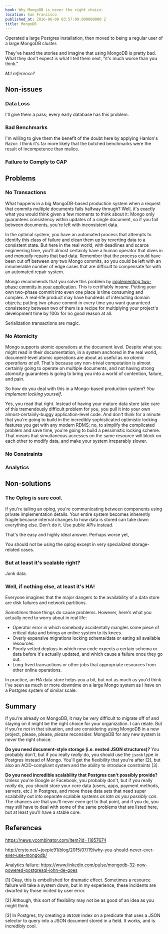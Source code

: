 ```yaml
---
hook: Why MongoDB is never the right choice.
location: San Francisco
published_at: 2016-06-08 03:57:09.000000000 Z
title: MongoDB
---
```


Operated a large Postgres installation, then moved to being a regular user of a
large MongoDB cluster.

They've heard the stories and imagine that using MongoDB is pretty bad. What
they don't expect is what I tell them next, "it's much worse than you think."

_M:I reference?_

## Non-issues

### Data Loss

I'll give them a pass; every early database has this problem.

### Bad Benchmarks

I'm willing to give them the benefit of the doubt here by applying Hanlon's
Razor: I think it's far more likely that the botched benchmarks were the result
of incompetence than malice.

### Failure to Comply to CAP

## Problems

### No Transactions

What happens in a big MongoDB-based production system when a request that
commits multiple documents fails halfway through? Well, it's exactly what you
would think given a few moments to think about it: Mongo only guarantees
consistency within updates of a single document, so if you fail between
documents, you're left with inconsistent data.

In the optimal system, you have an automated process that attempts to identify
this class of failure and clean them up by reverting data to a consistent
state. But here in the real world, with deadlines and scarce engineering time,
you'll almost certainly have a human operator that dives in and _manually_
repairs that bad data. Remember that the process could have been cut off
between _any_ two Mongo commits, so you could be left with an innumerable
number of edge cases that are difficult to compensate for with an automated
repair system.

Mongo recommends that you solve this problem by [implementing two-phase commits
in your application][two-phase]. This is certifiably _insane_. Putting your own
two-phase commit into even one place is time consuming and complex. A real-life
product may have hundreds of interacting domain objects; putting two-phase
commit in every time you want guaranteed consistency between two of them is a
recipe for multiplying your project's development time by 100x for no good
reason at all.

Serialization transactions are magic.

### No Atomicity

Mongo supports atomic operations at the document level. Despite what you might
read in their documentation, in a system anchored in the real world,
document-level atomic operations are about as useful as _no atomic operations
at all_. That's because any non-trivial computation is almost certainly going
to operate on multiple documents, and not having strong atomicity guarantees is
going to bring you into a world of contention, failure, and pain.

So how do you deal with this in a Mongo-based production system? _You implement
locking yourself_.

Yes, you read that right. Instead of having your mature data store take care of
this tremendously difficult problem for you, you pull it into your own
almost-certainly-buggy application-level code. And don't think for a minute
that you're going to build in the incredibly sophisticated optimistic locking
features you get with any modern RDMS; no, to simplify the complicated problem
and save time, you're going to build a pessimistic locking scheme. That means
that simultaneous accesses on the same resource will block on each other to
modify data, and make your system irreparably slower.

### No Constraints

### Analytics

## Non-solutions

### The Oplog is sure cool.

If you're tailing an oplog, you're communicating between components using
private implementation details. Your entire system becomes inherently fragile
because internal changes to how data is stored can take down everything else.
Don't do it. Use public APIs instead.

That's the easy and highly ideal answer. Perhaps worse yet, 

You should not be using the oplog except in very specialized storage-related
cases.

### But at least it's scalable right?

Junk data.

### Well, if nothing else, at least it's HA!

Everyone imagines that the major dangers to the availability of a data store
are disk failures and network partitions.

_Sometimes_ those things do cause problems. However, here's what you actually
need to worry about in real life:

* Operator error in which somebody accidentally mangles some piece of critical
  data and brings an online system to its knees.
* Overly expensive migrations locking schema/data or eating all available
  resources.
* Poorly vetted deploys in which new code expects a certain schema or data
  before it's actually updated, and which cause a failure once they go out.
* Long-lived transactions or other jobs that appropriate resources from other
  online operations.

In practice, an HA data store helps you a bit, but not as much as you'd think.
I've seen as much or more downtime on a large Mongo system as I have on a
Postgres system of similar scale.

## Summary

If you're already on MongoDB, it may be very difficult to migrate off of and
staying on it might be the right choice for your organization. I can relate.
But if you're not in that situation, and are considering using MongoDB in a new
project, please, please, _please_ reconsider. MongoDB for any new system is
_never_ the right choice.

**Do you need document-style storage (i.e. nested JSON structures)?** You
probably don't, but if you really _really_ do, you should use the `jsonb` type
in Postgres instead of Mongo. You'll get the flexibility that you're after [2],
but also an ACID-compliant system and the ability to introduce constraints [3].

**Do you need incredible scalability that Postgres can't possibly provide?**
Unless you're Google or Facebook, you probably don't, but if you really
_really_ do, you should store your core data (users, apps, payment methods,
servers, etc.) in Postgres, and move those data sets that need super
scalability out into separate scalable systems _as late as you possibly can_.
The chances are that you'll never even get to that point, and if you do, you
may still have to deal with some of the same problems that are listed here, but
at least you'll have a stable core.

## References

https://news.ycombinator.com/item?id=11857674

http://cryto.net/~joepie91/blog/2015/07/19/why-you-should-never-ever-ever-use-mongodb/

Analytics failure:
https://www.linkedin.com/pulse/mongodb-32-now-powered-postgresql-john-de-goes

[1] Okay, this is embellished for dramatic effect. Sometimes a resource failure
    will take a system down, but in my experience, these incidents are dwarfed
    by those incited by user error.

[2] Although, this sort of flexibility may not be as good of an idea as you
    might think.

[3] In Postgres, try creating a `UNIQUE` index on a predicate that uses a JSON
    selector to query into a JSON document stored in a field. It works, and is
    incredibly cool.

[two-phase]: https://docs.mongodb.com/manual/tutorial/perform-two-phase-commits/
